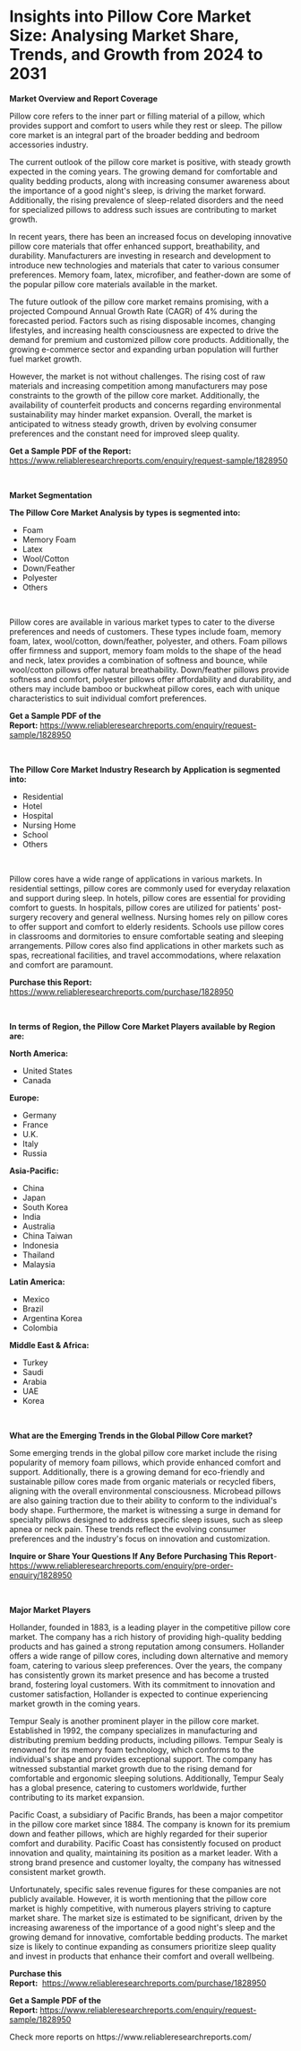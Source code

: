 <p><h1>Insights into Pillow Core Market Size: Analysing Market Share, Trends, and Growth from 2024 to 2031</h1></p><p><strong>Market Overview and Report Coverage</strong></p>
<p><p>Pillow core refers to the inner part or filling material of a pillow, which provides support and comfort to users while they rest or sleep. The pillow core market is an integral part of the broader bedding and bedroom accessories industry.</p><p>The current outlook of the pillow core market is positive, with steady growth expected in the coming years. The growing demand for comfortable and quality bedding products, along with increasing consumer awareness about the importance of a good night's sleep, is driving the market forward. Additionally, the rising prevalence of sleep-related disorders and the need for specialized pillows to address such issues are contributing to market growth.</p><p>In recent years, there has been an increased focus on developing innovative pillow core materials that offer enhanced support, breathability, and durability. Manufacturers are investing in research and development to introduce new technologies and materials that cater to various consumer preferences. Memory foam, latex, microfiber, and feather-down are some of the popular pillow core materials available in the market.</p><p>The future outlook of the pillow core market remains promising, with a projected Compound Annual Growth Rate (CAGR) of 4% during the forecasted period. Factors such as rising disposable incomes, changing lifestyles, and increasing health consciousness are expected to drive the demand for premium and customized pillow core products. Additionally, the growing e-commerce sector and expanding urban population will further fuel market growth.</p><p>However, the market is not without challenges. The rising cost of raw materials and increasing competition among manufacturers may pose constraints to the growth of the pillow core market. Additionally, the availability of counterfeit products and concerns regarding environmental sustainability may hinder market expansion. Overall, the market is anticipated to witness steady growth, driven by evolving consumer preferences and the constant need for improved sleep quality.</p></p>
<p><strong>Get a Sample PDF of the Report:</strong> <a href="https://www.reliableresearchreports.com/enquiry/request-sample/1828950">https://www.reliableresearchreports.com/enquiry/request-sample/1828950</a></p>
<p>&nbsp;</p>
<p><strong>Market Segmentation</strong></p>
<p><strong>The Pillow Core Market Analysis by types is segmented into:</strong></p>
<p><ul><li>Foam</li><li>Memory Foam</li><li>Latex</li><li>Wool/Cotton</li><li>Down/Feather</li><li>Polyester</li><li>Others</li></ul></p>
<p>&nbsp;</p>
<p><p>Pillow cores are available in various market types to cater to the diverse preferences and needs of customers. These types include foam, memory foam, latex, wool/cotton, down/feather, polyester, and others. Foam pillows offer firmness and support, memory foam molds to the shape of the head and neck, latex provides a combination of softness and bounce, while wool/cotton pillows offer natural breathability. Down/feather pillows provide softness and comfort, polyester pillows offer affordability and durability, and others may include bamboo or buckwheat pillow cores, each with unique characteristics to suit individual comfort preferences.</p></p>
<p><strong>Get a Sample PDF of the Report:</strong>&nbsp;<a href="https://www.reliableresearchreports.com/enquiry/request-sample/1828950">https://www.reliableresearchreports.com/enquiry/request-sample/1828950</a></p>
<p>&nbsp;</p>
<p><strong>The Pillow Core Market Industry Research by Application is segmented into:</strong></p>
<p><ul><li>Residential</li><li>Hotel</li><li>Hospital</li><li>Nursing Home</li><li>School</li><li>Others</li></ul></p>
<p>&nbsp;</p>
<p><p>Pillow cores have a wide range of applications in various markets. In residential settings, pillow cores are commonly used for everyday relaxation and support during sleep. In hotels, pillow cores are essential for providing comfort to guests. In hospitals, pillow cores are utilized for patients' post-surgery recovery and general wellness. Nursing homes rely on pillow cores to offer support and comfort to elderly residents. Schools use pillow cores in classrooms and dormitories to ensure comfortable seating and sleeping arrangements. Pillow cores also find applications in other markets such as spas, recreational facilities, and travel accommodations, where relaxation and comfort are paramount.</p></p>
<p><strong>Purchase this Report:</strong>&nbsp; <a href="https://www.reliableresearchreports.com/purchase/1828950">https://www.reliableresearchreports.com/purchase/1828950</a></p>
<p>&nbsp;</p>
<p><strong>In terms of Region, the Pillow Core Market Players available by Region are:</strong></p>
<p>
    <p> <strong> North America: </strong>
        <ul>
            <li>United States</li>
            <li>Canada</li>
        </ul>
        </p> 
    <p> <strong> Europe: </strong>
        <ul>
            <li>Germany</li>
            <li>France</li>
            <li>U.K.</li>
            <li>Italy</li>
            <li>Russia</li>
        </ul>
        </p> 
    <p> <strong> Asia-Pacific: </strong>
        <ul>
            <li>China</li>
            <li>Japan</li>
            <li>South Korea</li>
            <li>India</li>
            <li>Australia</li>
            <li>China Taiwan</li>
            <li>Indonesia</li>
            <li>Thailand</li>
            <li>Malaysia</li>
        </ul>
        </p> 
    <p> <strong> Latin America: </strong>
        <ul>
            <li>Mexico</li>
            <li>Brazil</li>
            <li>Argentina Korea</li>
            <li>Colombia</li>
        </ul>
        </p> 
    <p> <strong> Middle East & Africa: </strong>
        <ul>
            <li>Turkey</li>
            <li>Saudi</li>
            <li>Arabia</li>
            <li>UAE</li>
            <li>Korea</li>
        </ul>
    </p>
    </p>
<p>&nbsp;</p>
<p><strong>What are the Emerging Trends in the Global Pillow Core market?</strong></p>
<p><p>Some emerging trends in the global pillow core market include the rising popularity of memory foam pillows, which provide enhanced comfort and support. Additionally, there is a growing demand for eco-friendly and sustainable pillow cores made from organic materials or recycled fibers, aligning with the overall environmental consciousness. Microbead pillows are also gaining traction due to their ability to conform to the individual's body shape. Furthermore, the market is witnessing a surge in demand for specialty pillows designed to address specific sleep issues, such as sleep apnea or neck pain. These trends reflect the evolving consumer preferences and the industry's focus on innovation and customization.</p></p>
<p><strong>Inquire or Share Your Questions If Any Before Purchasing This Report</strong>- <a href="https://www.reliableresearchreports.com/enquiry/pre-order-enquiry/1828950">https://www.reliableresearchreports.com/enquiry/pre-order-enquiry/1828950</a></p>
<p>&nbsp;</p>
<p><strong>Major Market Players</strong></p>
<p><p>Hollander, founded in 1883, is a leading player in the competitive pillow core market. The company has a rich history of providing high-quality bedding products and has gained a strong reputation among consumers. Hollander offers a wide range of pillow cores, including down alternative and memory foam, catering to various sleep preferences. Over the years, the company has consistently grown its market presence and has become a trusted brand, fostering loyal customers. With its commitment to innovation and customer satisfaction, Hollander is expected to continue experiencing market growth in the coming years.</p><p>Tempur Sealy is another prominent player in the pillow core market. Established in 1992, the company specializes in manufacturing and distributing premium bedding products, including pillows. Tempur Sealy is renowned for its memory foam technology, which conforms to the individual's shape and provides exceptional support. The company has witnessed substantial market growth due to the rising demand for comfortable and ergonomic sleeping solutions. Additionally, Tempur Sealy has a global presence, catering to customers worldwide, further contributing to its market expansion.</p><p>Pacific Coast, a subsidiary of Pacific Brands, has been a major competitor in the pillow core market since 1884. The company is known for its premium down and feather pillows, which are highly regarded for their superior comfort and durability. Pacific Coast has consistently focused on product innovation and quality, maintaining its position as a market leader. With a strong brand presence and customer loyalty, the company has witnessed consistent market growth. </p><p>Unfortunately, specific sales revenue figures for these companies are not publicly available. However, it is worth mentioning that the pillow core market is highly competitive, with numerous players striving to capture market share. The market size is estimated to be significant, driven by the increasing awareness of the importance of a good night's sleep and the growing demand for innovative, comfortable bedding products. The market size is likely to continue expanding as consumers prioritize sleep quality and invest in products that enhance their comfort and overall wellbeing.</p></p>
<p><strong>Purchase this Report:</strong>&nbsp;&nbsp;<a href="https://www.reliableresearchreports.com/purchase/1828950">https://www.reliableresearchreports.com/purchase/1828950</a></p>
<p></p>
<p><strong>Get a Sample PDF of the Report:</strong>&nbsp;<a href="https://www.reliableresearchreports.com/enquiry/request-sample/1828950">https://www.reliableresearchreports.com/enquiry/request-sample/1828950</a></p>
<p>Check more reports on https://www.reliableresearchreports.com/</p>